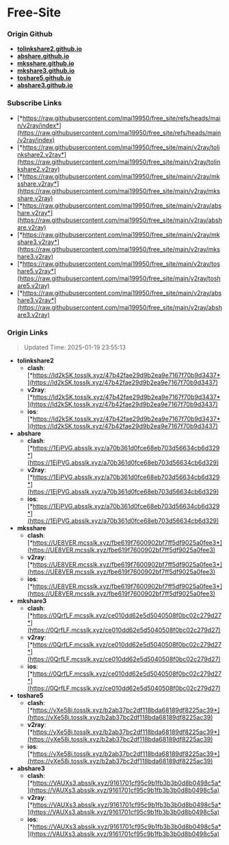 # Free-Site

### Origin Github

- [**tolinkshare2.github.io**](https://github.com/tolinkshare2/tolinkshare2.github.io)
- [**abshare.github.io**](https://github.com/abshare/abshare.github.io)
- [**mksshare.github.io**](https://github.com/mksshare/mksshare.github.io)
- [**mkshare3.github.io**](https://github.com/mkshare3/mkshare3.github.io)
- [**toshare5.github.io**](https://github.com/toshare5/toshare5.github.io)
- [**abshare3.github.io**](https://github.com/abshare3/abshare3.github.io)

### Subscribe Links

- [*https://raw.githubusercontent.com/mai19950/free_site/refs/heads/main/v2ray/index*](https://raw.githubusercontent.com/mai19950/free_site/refs/heads/main/v2ray/index)
- [*https://raw.githubusercontent.com/mai19950/free_site/main/v2ray/tolinkshare2.v2ray*](https://raw.githubusercontent.com/mai19950/free_site/main/v2ray/tolinkshare2.v2ray)
- [*https://raw.githubusercontent.com/mai19950/free_site/main/v2ray/mksshare.v2ray*](https://raw.githubusercontent.com/mai19950/free_site/main/v2ray/mksshare.v2ray)
- [*https://raw.githubusercontent.com/mai19950/free_site/main/v2ray/abshare.v2ray*](https://raw.githubusercontent.com/mai19950/free_site/main/v2ray/abshare.v2ray)
- [*https://raw.githubusercontent.com/mai19950/free_site/main/v2ray/mkshare3.v2ray*](https://raw.githubusercontent.com/mai19950/free_site/main/v2ray/mkshare3.v2ray)
- [*https://raw.githubusercontent.com/mai19950/free_site/main/v2ray/toshare5.v2ray*](https://raw.githubusercontent.com/mai19950/free_site/main/v2ray/toshare5.v2ray)
- [*https://raw.githubusercontent.com/mai19950/free_site/main/v2ray/abshare3.v2ray*](https://raw.githubusercontent.com/mai19950/free_site/main/v2ray/abshare3.v2ray)

### Origin Links

> Updated Time: 2025-01-19 23:55:13

- **tolinkshare2**
  - **clash**: [*https://Id2kSK.tosslk.xyz/47b42fae29d9b2ea9e7167f70b9d3437*](https://Id2kSK.tosslk.xyz/47b42fae29d9b2ea9e7167f70b9d3437)
  - **v2ray**: [*https://Id2kSK.tosslk.xyz/47b42fae29d9b2ea9e7167f70b9d3437*](https://Id2kSK.tosslk.xyz/47b42fae29d9b2ea9e7167f70b9d3437)
  - **ios**: [*https://Id2kSK.tosslk.xyz/47b42fae29d9b2ea9e7167f70b9d3437*](https://Id2kSK.tosslk.xyz/47b42fae29d9b2ea9e7167f70b9d3437)
- **abshare**
  - **clash**: [*https://1EjPVG.absslk.xyz/a70b361d0fce68eb703d56634cb6d329*](https://1EjPVG.absslk.xyz/a70b361d0fce68eb703d56634cb6d329)
  - **v2ray**: [*https://1EjPVG.absslk.xyz/a70b361d0fce68eb703d56634cb6d329*](https://1EjPVG.absslk.xyz/a70b361d0fce68eb703d56634cb6d329)
  - **ios**: [*https://1EjPVG.absslk.xyz/a70b361d0fce68eb703d56634cb6d329*](https://1EjPVG.absslk.xyz/a70b361d0fce68eb703d56634cb6d329)
- **mksshare**
  - **clash**: [*https://UE8VER.mcsslk.xyz/fbe619f7600902bf7ff5df9025a0fee3*](https://UE8VER.mcsslk.xyz/fbe619f7600902bf7ff5df9025a0fee3)
  - **v2ray**: [*https://UE8VER.mcsslk.xyz/fbe619f7600902bf7ff5df9025a0fee3*](https://UE8VER.mcsslk.xyz/fbe619f7600902bf7ff5df9025a0fee3)
  - **ios**: [*https://UE8VER.mcsslk.xyz/fbe619f7600902bf7ff5df9025a0fee3*](https://UE8VER.mcsslk.xyz/fbe619f7600902bf7ff5df9025a0fee3)
- **mkshare3**
  - **clash**: [*https://0QrfLF.mcsslk.xyz/ce010dd62e5d5040508f0bc02c279d27*](https://0QrfLF.mcsslk.xyz/ce010dd62e5d5040508f0bc02c279d27)
  - **v2ray**: [*https://0QrfLF.mcsslk.xyz/ce010dd62e5d5040508f0bc02c279d27*](https://0QrfLF.mcsslk.xyz/ce010dd62e5d5040508f0bc02c279d27)
  - **ios**: [*https://0QrfLF.mcsslk.xyz/ce010dd62e5d5040508f0bc02c279d27*](https://0QrfLF.mcsslk.xyz/ce010dd62e5d5040508f0bc02c279d27)
- **toshare5**
  - **clash**: [*https://vXe58i.tosslk.xyz/b2ab37bc2df118bda68189df8225ac39*](https://vXe58i.tosslk.xyz/b2ab37bc2df118bda68189df8225ac39)
  - **v2ray**: [*https://vXe58i.tosslk.xyz/b2ab37bc2df118bda68189df8225ac39*](https://vXe58i.tosslk.xyz/b2ab37bc2df118bda68189df8225ac39)
  - **ios**: [*https://vXe58i.tosslk.xyz/b2ab37bc2df118bda68189df8225ac39*](https://vXe58i.tosslk.xyz/b2ab37bc2df118bda68189df8225ac39)
- **abshare3**
  - **clash**: [*https://VAUXs3.absslk.xyz/9161701cf95c9b1fb3b3b0d8b0498c5a*](https://VAUXs3.absslk.xyz/9161701cf95c9b1fb3b3b0d8b0498c5a)
  - **v2ray**: [*https://VAUXs3.absslk.xyz/9161701cf95c9b1fb3b3b0d8b0498c5a*](https://VAUXs3.absslk.xyz/9161701cf95c9b1fb3b3b0d8b0498c5a)
  - **ios**: [*https://VAUXs3.absslk.xyz/9161701cf95c9b1fb3b3b0d8b0498c5a*](https://VAUXs3.absslk.xyz/9161701cf95c9b1fb3b3b0d8b0498c5a)
